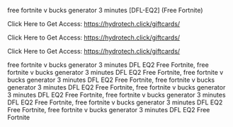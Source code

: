 free fortnite v bucks generator 3 minutes [DFL-EQ2] (Free Fortnite)

Click Here to Get Access: https://hydrotech.click/giftcards/

Click Here to Get Access: https://hydrotech.click/giftcards/

Click Here to Get Access: https://hydrotech.click/giftcards/

free fortnite v bucks generator 3 minutes DFL EQ2 Free Fortnite, free fortnite v bucks generator 3 minutes DFL EQ2 Free Fortnite, free fortnite v bucks generator 3 minutes DFL EQ2 Free Fortnite, free fortnite v bucks generator 3 minutes DFL EQ2 Free Fortnite, free fortnite v bucks generator 3 minutes DFL EQ2 Free Fortnite, free fortnite v bucks generator 3 minutes DFL EQ2 Free Fortnite, free fortnite v bucks generator 3 minutes DFL EQ2 Free Fortnite, free fortnite v bucks generator 3 minutes DFL EQ2 Free Fortnite

